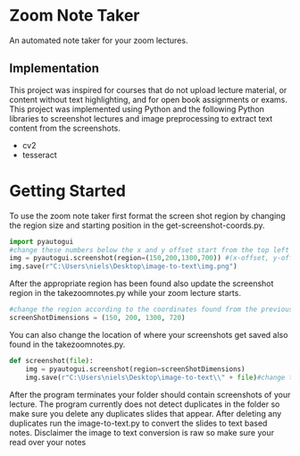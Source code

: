 # Zoom Note Taker
An automated note taker for your zoom lectures.
## Implementation
This project was inspired for courses that do not upload lecture material, or content without text highlighting, and for open book assignments or exams.
This project was implemented using Python and the following Python libraries to screenshot lectures and image preprocessing to extract text content from the screenshots.
- cv2
- tesseract
# Getting Started
To use the zoom note taker first format the screen shot region by changing the region size and starting position in the get-screenshot-coords.py.
```python
import pyautogui
#change these numbers below the x and y offset start from the top left of your monitor screen
img = pyautogui.screenshot(region=(150,200,1300,700)) #(x-offset, y-offset, screenshot-width, screenshot-height)
img.save(r"C:\Users\niels\Desktop\image-to-text\img.png")
```
After the appropriate region has been found also update the screenshot region in the takezoomnotes.py while your zoom lecture starts.
```python
#change the region according to the coordinates found from the previous program
screenShotDimensions = (150, 200, 1300, 720)
```
You can also change the location of where your screenshots get saved also found in the takezoomnotes.py.
```python
def screenshot(file):
    img = pyautogui.screenshot(region=screenShotDimensions)
    img.save(r"C:\Users\niels\Desktop\image-to-text\\" + file)#change the file location inbetween the ""
```
After the program terminates your folder should contain screenshots of your lecture. 
The program currently does not detect duplicates in the folder so make sure you delete any duplicates slides that appear.
After deleting any duplicates run the image-to-text.py to convert the slides to text based notes.
Disclaimer the image to text conversion is raw so make sure your read over your notes 
